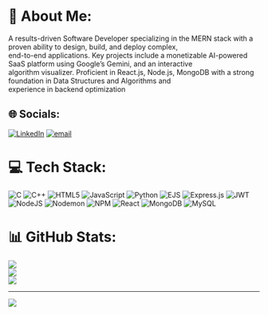 # 💫 About Me:
 A results-driven Software Developer specializing in the MERN stack with a proven ability to design, build, and deploy complex,<br> end-to-end applications. Key projects include a monetizable AI-powered SaaS platform using Google’s Gemini, and an interactive<br> algorithm visualizer. Proficient in React.js, Node.js, MongoDB with a strong foundation in Data Structures and Algorithms and<br> experience in backend optimization


## 🌐 Socials:
[![LinkedIn](https://img.shields.io/badge/LinkedIn-%230077B5.svg?logo=linkedin&logoColor=white)](https://linkedin.com/in/https://www.linkedin.com/in/shivam-gupta-7a0408292/) [![email](https://img.shields.io/badge/Email-D14836?logo=gmail&logoColor=white)](mailto:shivam888srsj@gmail.com) 

# 💻 Tech Stack:
![C](https://img.shields.io/badge/c-%2300599C.svg?style=for-the-badge&logo=c&logoColor=white) ![C++](https://img.shields.io/badge/c++-%2300599C.svg?style=for-the-badge&logo=c%2B%2B&logoColor=white) ![HTML5](https://img.shields.io/badge/html5-%23E34F26.svg?style=for-the-badge&logo=html5&logoColor=white) ![JavaScript](https://img.shields.io/badge/javascript-%23323330.svg?style=for-the-badge&logo=javascript&logoColor=%23F7DF1E) ![Python](https://img.shields.io/badge/python-3670A0?style=for-the-badge&logo=python&logoColor=ffdd54) ![EJS](https://img.shields.io/badge/ejs-%23B4CA65.svg?style=for-the-badge&logo=ejs&logoColor=black) ![Express.js](https://img.shields.io/badge/express.js-%23404d59.svg?style=for-the-badge&logo=express&logoColor=%2361DAFB) ![JWT](https://img.shields.io/badge/JWT-black?style=for-the-badge&logo=JSON%20web%20tokens) ![NodeJS](https://img.shields.io/badge/node.js-6DA55F?style=for-the-badge&logo=node.js&logoColor=white) ![Nodemon](https://img.shields.io/badge/NODEMON-%23323330.svg?style=for-the-badge&logo=nodemon&logoColor=%BBDEAD) ![NPM](https://img.shields.io/badge/NPM-%23CB3837.svg?style=for-the-badge&logo=npm&logoColor=white) ![React](https://img.shields.io/badge/react-%2320232a.svg?style=for-the-badge&logo=react&logoColor=%2361DAFB) ![MongoDB](https://img.shields.io/badge/MongoDB-%234ea94b.svg?style=for-the-badge&logo=mongodb&logoColor=white) ![MySQL](https://img.shields.io/badge/mysql-4479A1.svg?style=for-the-badge&logo=mysql&logoColor=white)
# 📊 GitHub Stats:
![](https://github-readme-stats.vercel.app/api?username=shivamgupta04&theme=dark&hide_border=true&include_all_commits=false&count_private=false)<br/>
![](https://nirzak-streak-stats.vercel.app/?user=shivamgupta04&theme=dark&hide_border=true)<br/>
![](https://github-readme-stats.vercel.app/api/top-langs/?username=shivamgupta04&theme=dark&hide_border=true&include_all_commits=false&count_private=false&layout=compact)

---
[![](https://visitcount.itsvg.in/api?id=shivamgupta04&icon=0&color=0)](https://visitcount.itsvg.in)

<!-- Proudly created with GPRM ( https://gprm.itsvg.in ) -->
